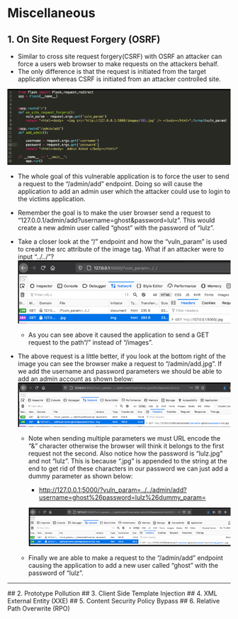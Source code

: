 # Miscellaneous 
## 1. On Site Request Forgery (OSRF)
- Similar to cross site request forgery(CSRF) with OSRF an attacker can force a users web browser to make requests on the attackers behalf.
-  The only difference is that the request is initiated from the target application whereas CSRF is initiated from an attacker controlled site.

![](assets/code.png)

- The whole goal of this vulnerable application is to force the user to send a request to the “/admin/add” endpoint. Doing so will cause the application to add an admin user which the attacker could use to login to the victims application.
- Remember the goal is to make the user browser send a request to “127.0.0.1/admin/add?username=ghost&password=lulz”. This would create a new admin user called “ghost” with the password of “lulz”.
- Take a closer look at the “/” endpoint and how the “vuln_param” is used to create the src attribute of the image tag. What if an attacker were to input “../../”?
	 ![](assets/vuln.png)
	- As you can see above it caused the application to send a GET request to the path“/” instead of “/images”.
	
- The above request is a little better, if you look at the bottom right of the image you can see the browser make a request to “/admin/add.jpg”. If we add the username and password parameters we should be able to add an admin account as shown below:
	 ![](assets/adadmin.png)
	- Note when sending multiple parameters we must URL encode the “&” character otherwise the browser will think it belongs to the first request not the second. Also notice how the password is “lulz.jpg” and not “lulz”. This is because “.jpg” is appended to the string at the end to get rid of these characters in our password we can just add a dummy parameter as shown below:
		- http://127.0.0.1:5000/?vuln_param=../../admin/add?username=ghost%26password=lulz%26dummy_param=

		 ![](assets/admin.png)
		 
	 - Finally we are able to make a request to the “/admin/add” endpoint causing the application to add a new user called “ghost” with the password of “lulz”.

<hr>
## 2. Prototype Pollution
## 3. Client Side Template Injection
## 4. XML External Entity (XXE)
## 5. Content Security Policy Bypass
## 6. Relative Path Overwrite (RPO)

